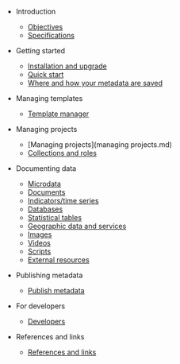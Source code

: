 * Introduction

    * [Objectives](rationale.md)
    * [Specifications](about.md)

* Getting started

    * [Installation and upgrade](installation.md)
    * [Quick start](quick-start.md)
    * [Where and how your metadata are saved](template-manager/file_management.md)

* Managing templates

   * [Template manager](managing_templates.md)

* Managing projects

   * [Managing projects](managing projects.md)
   * [Collections and roles](collections_roles.md)

* Documenting data

    * [Microdata](template-manager/microdata.md)
    * [Documents](template-manager/document.md)
    * [Indicators/time series](template-manager/indicator.md)
    * [Databases](template-manager/database.md)
    * [Statistical tables](template-manager/table.md)
    * [Geographic data and services](template-manager/geographic.md)
    * [Images](template-manager/image.md)
    * [Videos](template-manager/video.md)
    * [Scripts](template-manager/script.md)
    * [External resources](template-manager/external_resource.md)

* Publishing metadata 

    * [Publish metadata](publish.md)

* For developers

    * [Developers](developers.md)

* References and links

    * [References and links](references.md)
